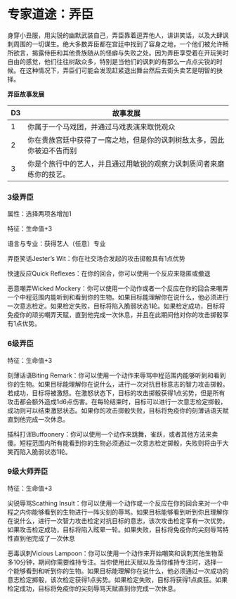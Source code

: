 # 专家道途：弄臣

身穿小丑服，用尖锐的幽默武装自己，弄臣靠着逗弄他人，讲讲笑话，以及大肆讽刺周围的一切谋生。绝大多数弄臣都在宫廷中找到了容身之地，一个他们被允许畅所欲言，揭露侍臣和其他贵族随从的怪癖与失败之处。因为弄臣享受着在开玩笑时自由的感觉，他们往往树敌众多，特别是当他们的讽刺的有那么一点点尖锐的时候。在这种情况下，弄臣们可能会发现赶紧退出舞台然后去街头卖艺是明智的抉择。

**弄臣故事发展**

<table>
<thead>
<tr class="header">
<th>D3</th>
<th>故事发展</th>
</tr>
</thead>
<tbody>
<tr class="odd">
<td>1</td>
<td>你属于一个马戏团，并通过马戏表演来取悦观众</td>
</tr>
<tr class="even">
<td>2</td>
<td>你在贵族宫廷中获得了一席之地，但是你的讽刺树敌太多，因此你被迫不告而别</td>
</tr>
<tr class="odd">
<td>3</td>
<td>你是个旅行中的艺人，并且通过用敏锐的观察力讽刺质问者来磨练你的技艺。</td>
</tr>
</tbody>
</table>

### 3级弄臣

属性：选择两项各增加1

特征：生命值+3

语言与专业：获得艺人（任意）专业

弄臣笑话Jester’s Wit：你在社交场合发起的攻击掷骰具有1点优势

快速反应Quick Reflexes：在你的回合，你可以使用一个反应来隐匿或撤退

恶意嘲弄Wicked
Mockery：你可以使用一个动作或者一个反应在你的回合来嘲弄一个中程范围内能听到和看到你的生物。如果目标能理解你在说什么，他必须进行一次意志检定。如果检定失败，目标将陷入脆弱状态1轮。如果检定成功，目标将免疫你的顽劣嘲弄天赋，直到他完成一次休息，并且在此期间他对你的攻击掷骰享有1点优势。

### 6级弄臣

特征：生命值+3

刻薄话语Biting
Remark：你可以使用一个动作来辱骂中程范围内能够听到和看到你的生物。如果目标能理解你在说什么，进行一次对抗目标意志的智力攻击掷骰。若成功，目标将被激怒。在激怒状态下，目标的攻击掷骰获得1点劣势，但是所有攻击都会额外造成1d6点伤害。在每轮结束时，目标可以进行一次意志检定掷骰，成功则可以结束激怒状态。如果你的攻击掷骰失败，目标将免疫你的刻薄话语天赋直到他完成一次休息。

插科打诨Buffoonery：你可以使用一个动作来跳舞，雀跃，或者其他方法来卖傻。短程范围内所有能看到你的生物必须通过一次意志检定掷骰，失败则将由于大笑而陷入脆弱状态1轮。

### 9级大师弄臣

特征：生命值+3

尖锐辱骂Scathing
Insult：你可以使用一个动作或一个反应在你的回合来对一个中程之内你能够看到的生物进行一阵尖刻的辱骂。如果目标能够看到听到你且理解你在说什么，进行一次智力攻击检定对抗目标的意志，该次攻击检定享有一次优势。如果攻击检定成功，目标将陷入眩晕一轮。如果失败，目标将免疫你的尖刻辱骂特性直到他完成了一次休息

恶毒讽刺Vicious
Lampoon：你可以使用一个动作来开始嘲笑和讽刺其他生物至多10分钟，期间你需要维持专注。当你使用此天赋以及当你维持专注时，选择一个能够看到和听到你的生物。如果目标能理解你在说什么，他必须通过一次成功的意志检定掷骰，该次检定获得1点劣势。如果检定失败，目标将获得1点疯狂。如果检定成功，目标将免疫你的尖刻辱骂天赋直到你完成一次休息。
